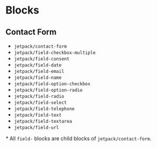 # Blocks

## Contact Form

- `jetpack/contact-form`
- `jetpack/field-checkbox-multiple`
- `jetpack/field-consent`
- `jetpack/field-date`
- `jetpack/field-email`
- `jetpack/field-name`
- `jetpack/field-option-checkbox`
- `jetpack/field-option-radio`
- `jetpack/field-radio`
- `jetpack/field-select`
- `jetpack/field-telephone`
- `jetpack/field-text`
- `jetpack/field-textarea`
- `jetpack/field-url`

*\** All `field-` blocks are child blocks of `jetpack/contact-form`.
